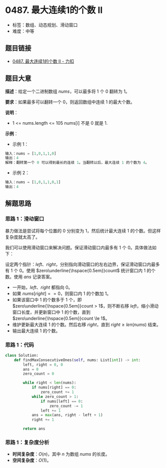 # 0487. 最大连续1的个数 II

- 标签：数组、动态规划、滑动窗口
- 难度：中等

## 题目链接

- [0487. 最大连续1的个数 II - 力扣](https://leetcode.cn/problems/max-consecutive-ones-ii/)

## 题目大意

**描述**：给定一个二进制数组 $nums$，可以最多将 $1$ 个 $0$ 翻转为 $1$。

**要求**：如果最多可以翻转一个 $0$，则返回数组中连续 $1$ 的最大个数。

**说明**：

- 1 <= nums.length <= 105
  nums[i] 不是 0 就是 1.

**示例**：

- 示例 1：

```python
输入：nums = [1,0,1,1,0]
输出：4
解释：翻转第一个 0 可以得到最长的连续 1。当翻转以后，最大连续 1 的个数为 4。
```

- 示例 2：

```python
输入：nums = [1,0,1,1,0,1]
输出：4
```

## 解题思路

### 思路 1：滑动窗口

暴力做法是尝试将每个位置的 $0$ 分别变为 $1$，然后统计最大连续 $1$ 的个数。但这样复杂度就太高了。

我们可以使用滑动窗口来解决问题。保证滑动窗口内最多有 $1$ 个 $0$。具体做法如下：

设定两个指针：$left$、$right$，分别指向滑动窗口的左右边界，保证滑动窗口内最多有 $1$ 个 $0$。使用 $zero\underline{\hspace{0.5em}}count$ 统计窗口内 $1$ 的个数。使用 $ans$ 记录答案。

- 一开始，$left$、$right$ 都指向 $0$。
- 如果 $nums[right] == 0$，则窗口内 $1$ 的个数加 $1$。
- 如果该窗口中 $1$ 的个数多于 $1$ 个，即 $zero\underline{\hspace{0.5em}}count > 1$，则不断右移 $left$，缩小滑动窗口长度，并更新窗口中 $1$ 的个数，直到 $zero\underline{\hspace{0.5em}}count \le 1$。
- 维护更新最大连续 $1$ 的个数。然后右移 $right$，直到 $right \ge len(nums)$ 结束。
- 输出最大连续 $1$ 的个数。

### 思路 1：代码

```python
class Solution:
    def findMaxConsecutiveOnes(self, nums: List[int]) -> int:
        left, right = 0, 0
        ans = 0
        zero_count = 0

        while right < len(nums):
            if nums[right] == 0:
                zero_count += 1
            while zero_count > 1:
                if nums[left] == 0:
                    zero_count -= 1
                left += 1
            ans = max(ans, right - left + 1)
            right += 1

        return ans
```

### 思路 1：复杂度分析

- **时间复杂度**：$O(n)$，其中 $n$ 为数组 $nums$ 的长度。
- **空间复杂度**：$O(1)$。

